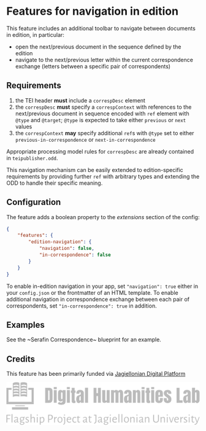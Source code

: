 # Features for navigation in edition

This feature includes an additional toolbar to navigate between documents in edition, in particular:

* open the next/previous document in the sequence defined by the edition
* navigate to the next/previous letter within the current correspondence exchange (letters between a specific pair of correspondents)

## Requirements

1. the TEI header **must** include a `correspDesc` element 
2. the `correspDesc` **must** specify a `correspContext` with references to the next/previous document in sequence encoded with `ref` element with `@type` and `@target`; `@type` is expected to take either `previous` or `next` values
3. the `correspContext` **may** specify additional `ref`s with `@type` set to either `previous-in-correspondence` or `next-in-correspondence`

Appropriate processing model rules for `correspDesc` are already contained in `teipublisher.odd`.

This navigation mechanism can be easily extended to edition-specific requirements by providing further `ref` with arbitrary types and extending the ODD to handle their specific meaning.

## Configuration

The feature adds a boolean property to the *extensions* section of the config:

```json
{
    "features": {
        "edition-navigation": {
            "navigation": false,
            "in-correspondence": false
        }
    }
}
```

To enable in-edition navigation in your app, set `"navigation": true` either in your `config.json` or the frontmatter of an HTML template. To enable additional navigation in correspondence exchange between each pair of correspondents, set `"in-correspondence": true` in addition.

## Examples

See the ~Serafin Correspondence~ blueprint for an example.

## Credits

This feature has been primarily funded via [Jagiellonian Digital Platform](https://labedyt.dhlab.uj.edu.pl/)

![dhlab](../../../resources/images/dhlab.svg)